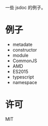 一些 jsdoc 的例子。

# 例子
- metadate
- constructor
- module
 - CommonJS
 - AMD
 - ES2015
 - typescript
- namespace

# 许可
MIT
